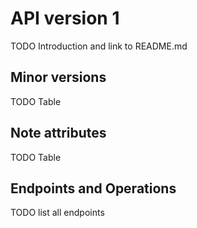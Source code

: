 # API version 1

TODO Introduction and link to README.md


## Minor versions

TODO Table


## Note attributes

TODO Table


## Endpoints and Operations

TODO list all endpoints

